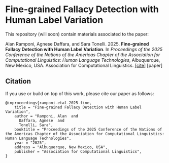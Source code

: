 # Fine-grained Fallacy Detection with Human Label Variation

This repository (will soon) contain materials associated to the paper:

Alan Ramponi, Agnese Daffara, and Sara Tonelli. 2025. **Fine-grained Fallacy Detection with Human Label Variation**. In *Proceedings of the 2025 Conference of the Nations of the Americas Chapter of the Association for Computational Linguistics: Human Language Technologies*, Albuquerque, New Mexico, USA. Association for Computational Linguistics. [[cite]](#citation) [paper]

## Citation

If you use or build on top of this work, please cite our paper as follows:

```
@inproceedings{ramponi-etal-2025-fine,
    title = "Fine-grained Fallacy Detection with Human Label Variation",
    author = "Ramponi, Alan  and
      Daffara, Agnese  and
      Tonelli, Sara",
    booktitle = "Proceedings of the 2025 Conference of the Nations of the Americas Chapter of the Association for Computational Linguistics: Human Language Technologies",
    year = "2025",
    address = "Albuquerque, New Mexico, USA",
    publisher = "Association for Computational Linguistics",
}
```
